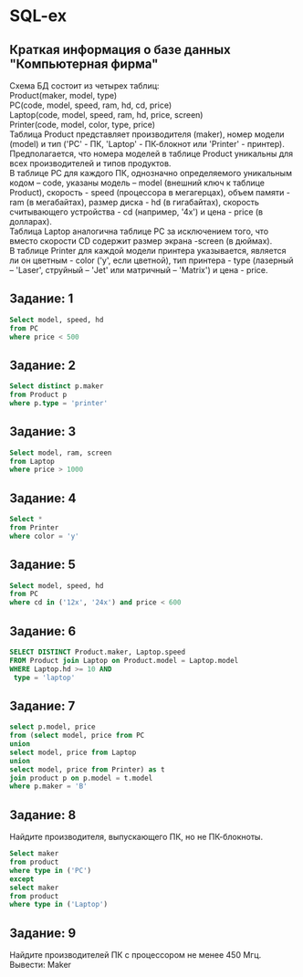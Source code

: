 # SQL-ex
## Краткая информация о базе данных "Компьютерная фирма"
Схема БД состоит из четырех таблиц:  
Product(maker, model, type)  
PC(code, model, speed, ram, hd, cd, price)  
Laptop(code, model, speed, ram, hd, price, screen)  
Printer(code, model, color, type, price)  
Таблица Product представляет производителя (maker), номер модели (model) и тип ('PC' - ПК, 'Laptop' - ПК-блокнот или 'Printer' - принтер). Предполагается, что номера моделей в таблице Product уникальны для всех производителей и типов продуктов.  
В таблице PC для каждого ПК, однозначно определяемого уникальным кодом – code, указаны модель – model (внешний ключ к таблице Product), скорость - speed (процессора в мегагерцах), объем памяти - ram (в мегабайтах), размер диска - hd (в гигабайтах), скорость считывающего устройства - cd (например, '4x') и цена - price (в долларах).  
Таблица Laptop аналогична таблице РС за исключением того, что вместо скорости CD содержит размер экрана -screen (в дюймах).  
В таблице Printer для каждой модели принтера указывается, является ли он цветным - color ('y', если цветной), тип принтера - type (лазерный – 'Laser', струйный – 'Jet' или матричный – 'Matrix') и цена - price.

## Задание: 1

``` sql
Select model, speed, hd
from PC
where price < 500
```
## Задание: 2

``` sql
Select distinct p.maker 
from Product p
where p.type = 'printer'

```
## Задание: 3 

``` sql
Select model, ram, screen
from Laptop
where price > 1000

```
## Задание: 4

``` sql
Select *
from Printer
where color = 'y'

```
## Задание: 5

``` sql
Select model, speed, hd
from PC
where cd in ('12x', '24x') and price < 600

```
## Задание: 6

``` sql
SELECT DISTINCT Product.maker, Laptop.speed
FROM Product join Laptop on Product.model = Laptop.model 
WHERE Laptop.hd >= 10 AND 
 type = 'laptop'

```
## Задание: 7 

``` sql
select p.model, price
from (select model, price from PC
union
select model, price from Laptop
union
select model, price from Printer) as t
join product p on p.model = t.model
where p.maker = 'B'

```
## Задание: 8
Найдите производителя, выпускающего ПК, но не ПК-блокноты.
``` sql
Select maker
from product
where type in ('PC')
except 
select maker
from product
where type in ('Laptop')

```
## Задание: 9 
Найдите производителей ПК с процессором не менее 450 Мгц. Вывести: Maker
``` sql

```
## 

``` sql

```
## 

``` sql

```
## 

``` sql

```
